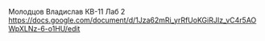 Молодцов Владислав КВ-11 Лаб 2  https://docs.google.com/document/d/1Jza62mRi_yrRfUoKGiRJIz_vC4r5AOWpXLNz-6-o1HU/edit
